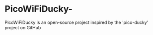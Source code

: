# PicoWiFiDucky-
PicoWiFiDucky is an open-source project inspired by the 'pico-ducky' project on GitHub
